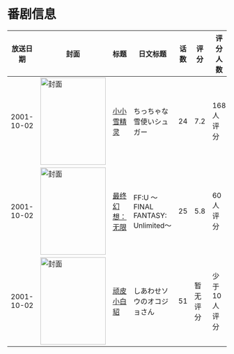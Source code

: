 # 番剧信息

|放送日期|封面|标题|日文标题|话数|评分|评分人数|
|---|---|---|---|---|---|---|
|2001-10-02|<img src="https://lain.bgm.tv/pic/cover/c/cb/2c/2414_Pul01.jpg" alt="封面" style="width:150px;height:200px;object-fit:cover;">|[小小雪精灵](https://bangumi.tv/subject/2414)|ちっちゃな雪使いシュガー|24|7.2|168人评分|
|2001-10-02|<img src="https://lain.bgm.tv/pic/cover/c/5a/14/13555_9fDUd.jpg" alt="封面" style="width:150px;height:200px;object-fit:cover;">|[最终幻想：无限](https://bangumi.tv/subject/13555)|FF:U 〜FINAL FANTASY: Unlimited〜|25|5.8|60人评分|
|2001-10-02|<img src="https://lain.bgm.tv/pic/cover/c/f0/7b/89841_V0JAx.jpg" alt="封面" style="width:150px;height:200px;object-fit:cover;">|[顽皮小白貂](https://bangumi.tv/subject/89841)|しあわせソウのオコジョさん|51|暂无评分|少于10人评分|
